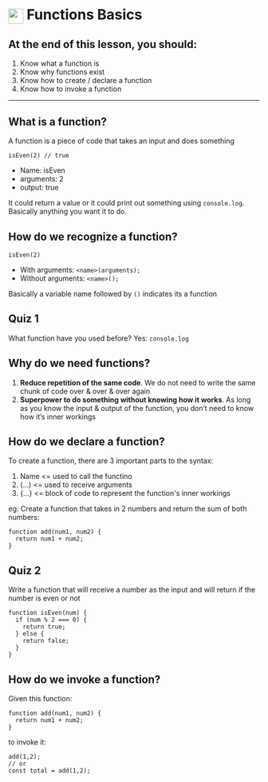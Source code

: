 # <span><img src="../../../../ga_cog.png" width="30" height="30" style="vertical-align: middle;"></span> Functions Basics

## At the end of this lesson, you should:
1. Know what a function is
2. Know why functions exist
3. Know how to create / declare a function
4. Know how to invoke a function

---

## What is a function?
A function is a piece of code that takes an input and does something

```
isEven(2) // true
```
- Name: isEven
- arguments: 2
- output: true

It could return a value or it could print out something using `console.log`. Basically anything you want it to do.

## How do we recognize a function?
```
isEven(2)
```

- With arguments: `<name>(arguments);`
- Without arguments: `<name>();`

Basically a variable name followed by `()` indicates its a function

## Quiz 1
What function have you used before?
Yes: `console.log`

## Why do we need functions?
1. **Reduce repetition of the same code**. We do not need to write the same chunk of code over & over & over again
2. **Superpower to do something without knowing how it works**. As long as you know the input & output of the function, you don’t need to know how it’s inner workings

## How do we declare a function?
To create a function, there are 3 important parts to the syntax:
1. Name <= used to call the functino
2. (...) <= used to receive arguments
3. {...} <= block of code to represent the function's inner workings

eg: Create a function that takes in 2 numbers and return the sum of both numbers:
```
function add(num1, num2) {
  return num1 + num2;
}
```

## Quiz 2
Write a function that will receive a number as the input and will return if the number is even or not

```
function isEven(num) {
  if (num % 2 === 0) {
    return true;
  } else {
    return false;
  }
}
```

## How do we invoke a function?
Given this function:
```
function add(num1, num2) {
  return num1 + num2;
}
```
to invoke it:
```
add(1,2);
// or
const total = add(1,2);
```